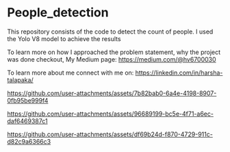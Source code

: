 # People_detection
This repository consists of the code to detect the count of people. I used the Yolo V8 model to achieve the results

To learn more on how I approached the problem statement, why the project was done checkout, My Medium page: https://medium.com/@hv6700030

To learn more about me connect with me on: https://linkedin.com/in/harsha-talapaka/




https://github.com/user-attachments/assets/7b82bab0-6a4e-4198-8907-0fb95be999f4




https://github.com/user-attachments/assets/96689199-bc5e-4f71-a6ec-daf6469387c1




https://github.com/user-attachments/assets/df69b24d-f870-4729-911c-d82c9a6366c3










